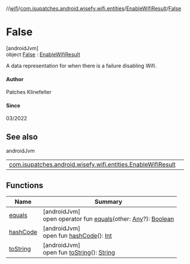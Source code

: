 //[wifi](../../../../index.md)/[com.isupatches.android.wisefy.wifi.entities](../../index.md)/[EnableWifiResult](../index.md)/[False](index.md)

# False

[androidJvm]\
object [False](index.md) : [EnableWifiResult](../index.md)

A data representation for when there is a failure disabling Wifi.

#### Author

Patches Klinefelter

#### Since

03/2022

## See also

androidJvm

| | |
|---|---|
| [com.isupatches.android.wisefy.wifi.entities.EnableWifiResult](../index.md) |  |

## Functions

| Name | Summary |
|---|---|
| [equals](../../-is-wifi-enabled-result/-false/index.md#585090901%2FFunctions%2F-130402363) | [androidJvm]<br>open operator fun [equals](../../-is-wifi-enabled-result/-false/index.md#585090901%2FFunctions%2F-130402363)(other: [Any](https://kotlinlang.org/api/latest/jvm/stdlib/kotlin/-any/index.html)?): [Boolean](https://kotlinlang.org/api/latest/jvm/stdlib/kotlin/-boolean/index.html) |
| [hashCode](../../-is-wifi-enabled-result/-false/index.md#1794629105%2FFunctions%2F-130402363) | [androidJvm]<br>open fun [hashCode](../../-is-wifi-enabled-result/-false/index.md#1794629105%2FFunctions%2F-130402363)(): [Int](https://kotlinlang.org/api/latest/jvm/stdlib/kotlin/-int/index.html) |
| [toString](../../-is-wifi-enabled-result/-false/index.md#1616463040%2FFunctions%2F-130402363) | [androidJvm]<br>open fun [toString](../../-is-wifi-enabled-result/-false/index.md#1616463040%2FFunctions%2F-130402363)(): [String](https://kotlinlang.org/api/latest/jvm/stdlib/kotlin/-string/index.html) |
